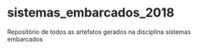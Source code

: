 # sistemas_embarcados_2018
Repositório de todos as artefatos gerados na disciplina sistemas embarcados
